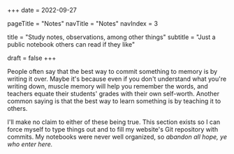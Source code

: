 +++
date = 2022-09-27

pageTitle = "Notes"
navTitle = "Notes"
navIndex = 3

title = "Study notes, observations, among other things"
subtitle = "Just a public notebook others can read if they like"

draft = false
+++

People often say that the best way to commit something to memory is by writing
it over. Maybe it's because even if you don't understand what you're writing
down, muscle memory will help you remember the words, and teachers equate their
students' grades with their own self-worth. Another common saying is that the
best way to learn something is by teaching it to others.

I'll make no claim to either of these being true. This section exists so I can
force myself to type things out and to fill my website's Git repository with
commits. My notebooks were never well organized, so _abandon all hope, ye who
enter here._

